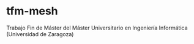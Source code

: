# tfm-mesh
Trabajo Fin de Máster del Máster Universitario en Ingeniería Informática (Universidad de Zaragoza)
